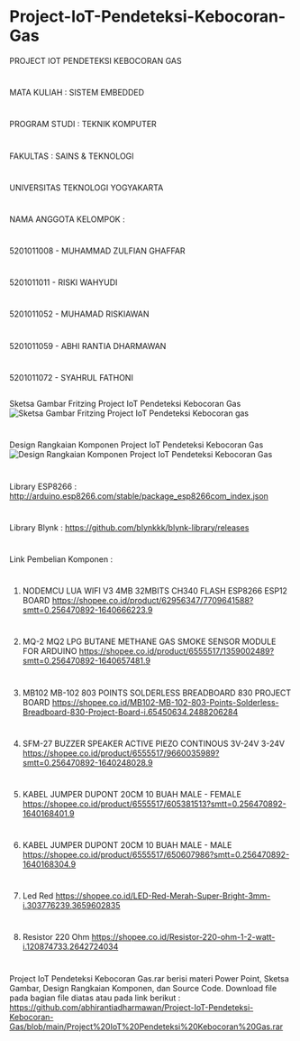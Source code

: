 # Project-IoT-Pendeteksi-Kebocoran-Gas

PROJECT IOT PENDETEKSI KEBOCORAN GAS
#
MATA KULIAH	  : SISTEM EMBEDDED    
#
PROGRAM STUDI	: TEKNIK KOMPUTER
#
FAKULTAS 	    : SAINS & TEKNOLOGI
#
UNIVERSITAS TEKNOLOGI YOGYAKARTA
#
#
NAMA ANGGOTA KELOMPOK :
#
5201011008 - MUHAMMAD ZULFIAN GHAFFAR
#
5201011011 - RISKI WAHYUDI
#
5201011052 - MUHAMAD RISKIAWAN
#
5201011059 - ABHI RANTIA DHARMAWAN
#
5201011072 - SYAHRUL FATHONI
##
Sketsa Gambar Fritzing Project IoT Pendeteksi Kebocoran Gas
![Sketsa Gambar Fritzing Project IoT Pendeteksi Kebocoran gas](https://user-images.githubusercontent.com/95741394/148487473-8021986b-7176-4db0-a1a0-c98e23f74871.png)
#
Design Rangkaian Komponen Project IoT Pendeteksi Kebocoran Gas
![Design Rangkaian Komponen Project IoT Pendeteksi Kebocoran Gas](https://user-images.githubusercontent.com/95741394/148487467-fc41add4-bd83-4418-8d3c-b960c579c5c3.jpeg)
#
#
Library ESP8266 : http://arduino.esp8266.com/stable/package_esp8266com_index.json
#
Library Blynk 	: https://github.com/blynkkk/blynk-library/releases
#
#
Link Pembelian Komponen :
#
1. NODEMCU LUA WIFI V3 4MB 32MBITS CH340 FLASH ESP8266 ESP12 BOARD 
   https://shopee.co.id/product/62956347/7709641588?smtt=0.256470892-1640666223.9
#
2. MQ-2 MQ2 LPG BUTANE METHANE GAS SMOKE SENSOR MODULE FOR ARDUINO
   https://shopee.co.id/product/6555517/1359002489?smtt=0.256470892-1640657481.9
#
3. MB102 MB-102 803 POINTS SOLDERLESS BREADBOARD 830 PROJECT BOARD
   https://shopee.co.id/MB102-MB-102-803-Points-Solderless-Breadboard-830-Project-Board-i.65450634.2488206284
#
4. SFM-27 BUZZER SPEAKER ACTIVE PIEZO CONTINOUS 3V-24V 3-24V
   https://shopee.co.id/product/6555517/9660035989?smtt=0.256470892-1640248028.9
#
5. KABEL JUMPER DUPONT 20CM 10 BUAH MALE - FEMALE
   https://shopee.co.id/product/6555517/605381513?smtt=0.256470892-1640168401.9
#
6. KABEL JUMPER DUPONT 20CM 10 BUAH MALE - MALE
   https://shopee.co.id/product/6555517/650607986?smtt=0.256470892-1640168304.9
#
7. Led Red 
   https://shopee.co.id/LED-Red-Merah-Super-Bright-3mm-i.303776239.3659602835
#
8. Resistor 220 Ohm 
   https://shopee.co.id/Resistor-220-ohm-1-2-watt-i.120874733.2642724034
#
Project IoT Pendeteksi Kebocoran Gas.rar berisi materi Power Point, Sketsa Gambar, Design Rangkaian Komponen, dan Source Code. Download file pada bagian file diatas atau pada link berikut : https://github.com/abhirantiadharmawan/Project-IoT-Pendeteksi-Kebocoran-Gas/blob/main/Project%20IoT%20Pendeteksi%20Kebocoran%20Gas.rar
